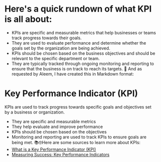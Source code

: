 # Here's a quick rundown of what KPI is all about:
- KPIs are specific and measurable metrics that help businesses or teams track progress towards their goals.
- They are used to evaluate performance and determine whether the goals set by the organization are being achieved.
- KPIs should be chosen based on the business objectives and should be relevant to the specific department or team.
- They are typically tracked through ongoing monitoring and reporting to ensure that the business is on track to reach its targets. 🚀
And as requested by Aleem, I have created this in Markdown format:
# Key Performance Indicator (KPI)
KPIs are used to track progress towards specific goals and objectives set by a business or organization.
- They are specific and measurable metrics
- They help evaluate and improve performance
- KPIs should be chosen based on the objectives
- Monitoring and reporting are used to track KPIs to ensure goals are being met.
📚🤓Here are some sources to learn more about KPIs:
- [What is a Key Performance Indicator (KPI)](https://www.klipfolio.com/resources/articles/what-is-a-key-performance-indicator)
- [Measuring Success: Key Performance Indicators](https://www.investopedia.com/terms/k/key-performance-indicators-kpi.asp)
